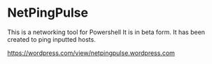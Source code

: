 # NetPingPulse
This is a networking tool for Powershell
It is in beta form.
It has been created to ping inputted hosts. 

https://wordpress.com/view/netpingpulse.wordpress.com
